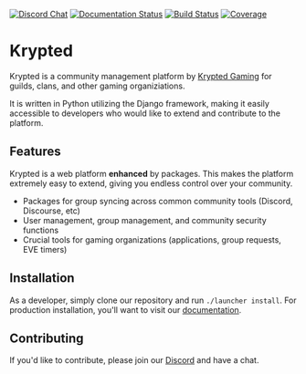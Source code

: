 [![Discord Chat](https://img.shields.io/discord/538495351737548800.svg)](https://discord.gg/YAmSMPx) [![Documentation Status](https://readthedocs.org/projects/kryptedauth/badge/?version=latest)](https://kryptedauth.readthedocs.io/en/latest/?) [![Build Status](https://travis-ci.org/KryptedGaming/krypted.svg?branch=development)](https://travis-ci.org/KryptedGaming/krypted) [![Coverage](https://coveralls.io/repos/github/KryptedGaming/krypted/badge.svg?branch=development)](https://coveralls.io/github/KryptedGaming/krypted?branch=development)

# Krypted 
Krypted is a community management platform by [Krypted Gaming](https://kryptedgaming.com/) for guilds, clans, and other gaming organiziations. 

It is written in Python utilizing the Django framework, making it easily accessible to developers who would like to extend and contribute to the platform. 

## Features
Krypted is a web platform **enhanced** by packages. This makes the platform extremely easy to extend, giving you endless control over your community. 

*  Packages for group syncing across common community tools (Discord, Discourse, etc)
*  User management, group management, and community security functions 
*  Crucial tools for gaming organizations (applications, group requests, EVE timers)

## Installation
As a developer, simply clone our repository and run `./launcher install`. For production installation, you'll want to visit our [documentation](https://readthedocs.org/projects/kryptedauth/badge/?version=latest). 

## Contributing 
If you'd like to contribute, please join our [Discord](https://discord.gg/YAmSMPx) and have a chat. 